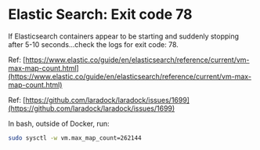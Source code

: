 # Elastic Search: Exit code 78

If Elasticsearch containers appear to be starting and suddenly stopping after 5-10 seconds...check the logs for exit code: 78.

Ref: [https://www.elastic.co/guide/en/elasticsearch/reference/current/vm-max-map-count.html](https://www.elastic.co/guide/en/elasticsearch/reference/current/vm-max-map-count.html)

Ref: [https://github.com/laradock/laradock/issues/1699](https://github.com/laradock/laradock/issues/1699)

In bash, outside of Docker, run:

```bash
sudo sysctl -w vm.max_map_count=262144
```
